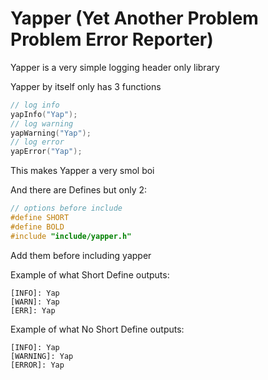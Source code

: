 # Yapper (Yet Another Problem Problem Error Reporter)

Yapper is a very simple logging header only library

Yapper by itself only has 3 functions

```C
// log info
yapInfo("Yap");
// log warning
yapWarning("Yap");
// log error
yapError("Yap");
```

This makes Yapper a very smol boi

And there are Defines but only 2:
```C
// options before include
#define SHORT
#define BOLD
#include "include/yapper.h"
```
Add them before including yapper

Example of what Short Define outputs:
```
[INFO]: Yap
[WARN]: Yap
[ERR]: Yap
```
Example of what No Short Define outputs:
```
[INFO]: Yap
[WARNING]: Yap
[ERROR]: Yap
```
